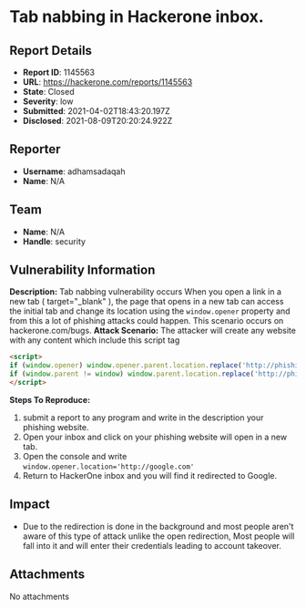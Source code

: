 # Tab nabbing in Hackerone inbox.

## Report Details
- **Report ID**: 1145563
- **URL**: https://hackerone.com/reports/1145563
- **State**: Closed
- **Severity**: low
- **Submitted**: 2021-04-02T18:43:20.197Z
- **Disclosed**: 2021-08-09T20:20:24.922Z

## Reporter
- **Username**: adhamsadaqah
- **Name**: N/A

## Team
- **Name**: N/A
- **Handle**: security

## Vulnerability Information
**Description:**
Tab nabbing vulnerability occurs When you open a link in a new tab ( target="_blank" ), the page that opens in a new tab can access the initial tab and change its location using the ``window.opener`` property and from this a lot of phishing attacks could happen. This scenario occurs on hackerone.com/bugs. 
**Attack Scenario:**
 The attacker will create any website with any content which include this script tag
````html
<script>
if (window.opener) window.opener.parent.location.replace('http://phishing.com');
if (window.parent != window) window.parent.location.replace('http://phishing.com');
</script>
````
**Steps To Reproduce:**
1. submit a report to any program and write in the description your phishing website.
2. Open your inbox and click on your phishing website will open in a new tab.
3. Open the console and write ``window.opener.location='http://google.com'``
4. Return to HackerOne inbox and you will find it redirected to Google.

## Impact

* Due to the redirection is done in the background and most people aren't aware of this type of attack unlike the open redirection, Most people will fall into it and will enter their credentials leading to account takeover.

## Attachments
No attachments
